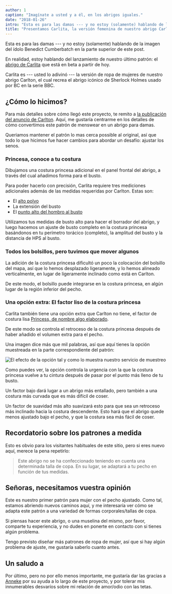 ```yaml
---
author: 1
caption: "Imagínate a usted y a él, en los abrigos iguales."
date: "2018-01-26"
intro: "Esta es para las damas --- y no estoy (solamente) hablando de la imagen del ídolo Benedict Cumberbatch en la parte superior de este post."
title: "Presentamos Carlita, la versión femenina de nuestro abrigo Carlton."
---
```


Esta es para las damas --- y no estoy (solamente) hablando de la imagen del ídolo Benedict Cumberbatch en la parte superior de este post.

En realidad, estoy hablando del lanzamiento de nuestro último patrón: el [abrigo de Carlita](/patterns/carlita) que está en beta a partir de hoy.

Carlita es --- usted lo adivinó --- la versión de ropa de mujeres de nuestro abrigo Carlton, el cual recrea el abrigo icónico de Sherlock Holmes usado por BC en la serie BBC.

## ¿Cómo lo hicimos?

Para más detalles sobre cómo llegó este proyecto, te remito a [la publicación del anuncio de Carlton](/blog/announcing-carlton-and-bent/). Aquí, me gustaría centrarme en los detalles de cómo convertimos este patrón de menswear en un abrigo para damas.

Queriamos mantener el patrón lo mas cerca possible al original, así que todo lo que hicimos fue hacer cambios para abordar un desafío: ajustar los senos.

### Princesa, conoce a tu costura

Dibujamos una costura princesa adicional en el panel frontal del abrigo, a través del cual añadimos forma para el busto.

Para poder hacerlo con precisión, Carlita requiere tres mediciones adicionales además de las medidas requeridas por Carlton. Estas son:

 - El [alto polvo](/docs/measurements/#highBust)
 - La extensión del busto [](/docs/measurements/#bustSpan)
 - El [punto alto del hombro al busto](/docs/measurements/#highPointShoulderToBust)

Utilizamos tus medidas de busto alto para hacer el borrador del abrigo, y luego hacemos un ajuste de busto completo en la costura princesa basándonos en tu perímetro torácico (completo), la amplitud del busto y la distancia de HPS al busto.

### Todos los bolsillos, pero tuvimos que mover algunos

La adición de la costura princesa dificultó un poco la colocación del bolsillo del mapa, así que lo hemos desplazado ligeramente, y lo hemos alineado verticalmente, en lugar de ligeramente inclinado como está en Carlton.

De este modo, el bolsillo puede integrarse en la costura princesa, en algún lugar de la región inferior del pecho.

### Una opción extra: El factor liso de la costura princesa

Carlita también tiene una opción extra que Carlton no tiene, el factor de costura lisa [Princess, de nombre algo elaborado](/docs/designs/carlita/options#princessSeamSmoothFactor).

De este modo se controla el retroceso de la costura princesa después de haber añadido el volumen extra para el pecho.

Una imagen dice más que mil palabras, así que aquí tienes la opción muestreada en la parte correspondiente del patrón:

![El efecto de la opción tal y como lo muestra nuestro servicio de muestreo](https://posts.freesewing.org/uploads/smooth_e8f395dd4a.png)

Como puedes ver, la opción controla la urgencia con la que la costura princesa vuelve a tu cintura después de pasar por el punto más lleno de tu busto.

Un factor bajo dará lugar a un abrigo más entallado, pero también a una costura más curvada que es más difícil de coser.

Un factor de suavidad más alto suavizará esto para que sea un retroceso más inclinado hacia la costura descendente. Esto hará que el abrigo quede menos ajustado bajo el pecho, y que la costura sea más fácil de coser.

## Recordatorio sobre los patrones a medida

Esto es obvio para los visitantes habituales de este sitio, pero si eres nuevo aquí, merece la pena repetirlo:

> Este abrigo no se ha confeccionado teniendo en cuenta una determinada talla de copa. En su lugar, se adaptará a tu pecho en función de tus medidas.

## Señoras, necesitamos vuestra opinión

Este es nuestro primer patrón para mujer con el pecho ajustado. Como tal, estamos abriendo nuevos caminos aquí, y me interesaría ver cómo se adapta este patrón a una variedad de formas corporales/tallas de copa.

Si piensas hacer este abrigo, o una muselina del mismo, por favor, comparte tu experiencia, y no dudes en ponerte en contacto con si tienes algún problema.


Tengo previsto diseñar más patrones de ropa de mujer, así que si hay algún problema de ajuste, me gustaría saberlo cuanto antes.

## Un saludo a

Por último, pero no por ello menos importante, me gustaría dar las gracias a [Anneke](http://www.annekecaramin.com/) por su ayuda a lo largo de este proyecto, y por tolerar mis innumerables desvaríos sobre mi relación de amor/odio con las tetas.


